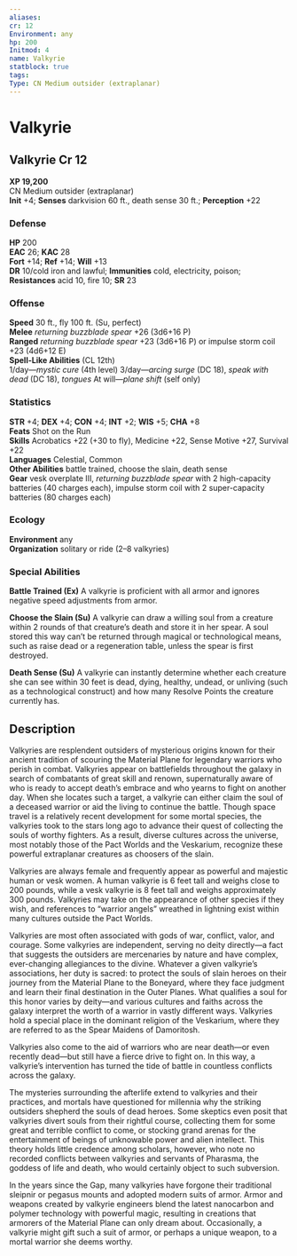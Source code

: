 ```yaml
---
aliases: 
cr: 12
Environment: any
hp: 200
Initmod: 4
name: Valkyrie
statblock: true
tags: 
Type: CN Medium outsider (extraplanar)
---
```


# Valkyrie

## Valkyrie Cr 12

**XP 19,200**  
CN Medium outsider (extraplanar)  
**Init** +4; **Senses** darkvision 60 ft., death sense 30 ft.; **Perception** +22  

### Defense

**HP** 200  
**EAC** 26; **KAC** 28  
**Fort** +14; **Ref** +14; **Will** +13  
**DR** 10/cold iron and lawful; **Immunities** cold, electricity, poison; **Resistances** acid 10, fire 10; **SR** 23  

### Offense

**Speed** 30 ft., fly 100 ft. (Su, perfect)  
**Melee** _returning buzzblade spear_ +26 (3d6+16 P)  
**Ranged** _returning buzzblade spear_ +23 (3d6+16 P) or impulse storm coil +23 (4d6+12 E)  
**Spell-Like Abilities** (CL 12th)  
1/day—_mystic cure_ (4th level) 3/day—_arcing surge_ (DC 18), _speak with dead_ (DC 18), _tongues_ At will—_plane shift_ (self only)

### Statistics

**STR** +4; **DEX** +4; **CON** +4; **INT** +2; **WIS** +5; **CHA** +8  
**Feats** Shot on the Run  
**Skills** Acrobatics +22 (+30 to fly), Medicine +22, Sense Motive +27, Survival +22  
**Languages** Celestial, Common  
**Other Abilities** battle trained, choose the slain, death sense  
**Gear** vesk overplate III, _returning buzzblade spear_ with 2 high-capacity batteries (40 charges each), impulse storm coil with 2 super-capacity batteries (80 charges each)

### Ecology

**Environment** any  
**Organization** solitary or ride (2–8 valkyries)

### Special Abilities

**Battle Trained (Ex)** A valkyrie is proficient with all armor and ignores negative speed adjustments from armor.

**Choose the Slain (Su)** A valkyrie can draw a willing soul from a creature within 2 rounds of that creature’s death and store it in her spear. A soul stored this way can’t be returned through magical or technological means, such as raise dead or a regeneration table, unless the spear is first destroyed.

**Death Sense (Su)** A valkyrie can instantly determine whether each creature she can see within 30 feet is dead, dying, healthy, undead, or unliving (such as a technological construct) and how many Resolve Points the creature currently has.

## Description

Valkyries are resplendent outsiders of mysterious origins known for their ancient tradition of scouring the Material Plane for legendary warriors who perish in combat. Valkyries appear on battlefields throughout the galaxy in search of combatants of great skill and renown, supernaturally aware of who is ready to accept death’s embrace and who yearns to fight on another day. When she locates such a target, a valkyrie can either claim the soul of a deceased warrior or aid the living to continue the battle. Though space travel is a relatively recent development for some mortal species, the valkyries took to the stars long ago to advance their quest of collecting the souls of worthy fighters. As a result, diverse cultures across the universe, most notably those of the Pact Worlds and the Veskarium, recognize these powerful extraplanar creatures as choosers of the slain.

Valkyries are always female and frequently appear as powerful and majestic human or vesk women. A human valkyrie is 6 feet tall and weighs close to 200 pounds, while a vesk valkyrie is 8 feet tall and weighs approximately 300 pounds. Valkyries may take on the appearance of other species if they wish, and references to “warrior angels” wreathed in lightning exist within many cultures outside the Pact Worlds.

Valkyries are most often associated with gods of war, conflict, valor, and courage. Some valkyries are independent, serving no deity directly—a fact that suggests the outsiders are mercenaries by nature and have complex, ever-changing allegiances to the divine. Whatever a given valkyrie’s associations, her duty is sacred: to protect the souls of slain heroes on their journey from the Material Plane to the Boneyard, where they face judgment and learn their final destination in the Outer Planes. What qualifies a soul for this honor varies by deity—and various cultures and faiths across the galaxy interpret the worth of a warrior in vastly different ways. Valkyries hold a special place in the dominant religion of the Veskarium, where they are referred to as the Spear Maidens of Damoritosh.

Valkyries also come to the aid of warriors who are near death—or even recently dead—but still have a fierce drive to fight on. In this way, a valkyrie’s intervention has turned the tide of battle in countless conflicts across the galaxy.

The mysteries surrounding the afterlife extend to valkyries and their practices, and mortals have questioned for millennia why the striking outsiders shepherd the souls of dead heroes. Some skeptics even posit that valkyries divert souls from their rightful course, collecting them for some great and terrible conflict to come, or stocking grand arenas for the entertainment of beings of unknowable power and alien intellect. This theory holds little credence among scholars, however, who note no recorded conflicts between valkyries and servants of Pharasma, the goddess of life and death, who would certainly object to such subversion.

In the years since the Gap, many valkyries have forgone their traditional sleipnir or pegasus mounts and adopted modern suits of armor. Armor and weapons created by valkyrie engineers blend the latest nanocarbon and polymer technology with powerful magic, resulting in creations that armorers of the Material Plane can only dream about. Occasionally, a valkyrie might gift such a suit of armor, or perhaps a unique weapon, to a mortal warrior she deems worthy.
